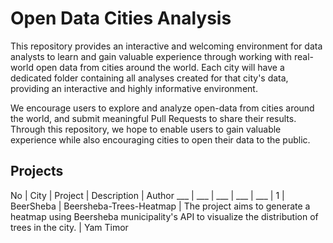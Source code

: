 # Open Data Cities Analysis
This repository provides an interactive and welcoming environment for data analysts to learn and gain valuable experience through working with real-world open data from cities around the world. Each city will have a dedicated folder containing all analyses created for that city's data, providing an interactive and highly informative environment.

We encourage users to explore and analyze open-data from cities around the world, and submit meaningful Pull Requests to share their results. Through this repository, we hope to enable users to gain valuable experience while also encouraging cities to open their data to the public.

## Projects

No | City | Project | Description | Author
___ | ___ | ___ | ___ | ___ |
1 | BeerSheba | Beersheba-Trees-Heatmap | The project aims to generate a heatmap using Beersheba municipality's API to visualize the distribution of trees in the city. | Yam Timor 
